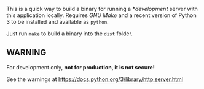 
This is a quick way to build a binary for running a **development* server with
this application locally. Requires *GNU Make* and a recent version of Python 3
to be installed and available as `python`.

Just run `make` to build a binary into the `dist` folder.

WARNING
-------

For development only, **not for production, it is not secure!**

See the warnings at <https://docs.python.org/3/library/http.server.html>
